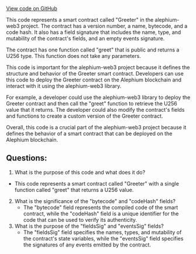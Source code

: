 [View code on GitHub](https://github.com/alephium/alephium-web3/packages/walletconnect/artifacts/greeter.ral.json)

This code represents a smart contract called "Greeter" in the alephium-web3 project. The contract has a version number, a name, bytecode, and a code hash. It also has a field signature that includes the name, type, and mutability of the contract's fields, and an empty events signature. 

The contract has one function called "greet" that is public and returns a U256 type. This function does not take any parameters. 

This code is important for the alephium-web3 project because it defines the structure and behavior of the Greeter smart contract. Developers can use this code to deploy the Greeter contract on the Alephium blockchain and interact with it using the alephium-web3 library. 

For example, a developer could use the alephium-web3 library to deploy the Greeter contract and then call the "greet" function to retrieve the U256 value that it returns. The developer could also modify the contract's fields and functions to create a custom version of the Greeter contract. 

Overall, this code is a crucial part of the alephium-web3 project because it defines the behavior of a smart contract that can be deployed on the Alephium blockchain.
## Questions: 
 1. What is the purpose of this code and what does it do?
   - This code represents a smart contract called "Greeter" with a single function called "greet" that returns a U256 value.
2. What is the significance of the "bytecode" and "codeHash" fields?
   - The "bytecode" field represents the compiled code of the smart contract, while the "codeHash" field is a unique identifier for the code that can be used to verify its authenticity.
3. What is the purpose of the "fieldsSig" and "eventsSig" fields?
   - The "fieldsSig" field specifies the names, types, and mutability of the contract's state variables, while the "eventsSig" field specifies the signatures of any events emitted by the contract.